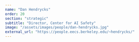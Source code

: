 ```yaml
---
name: "Dan Hendrycks"
order: 20
section: "strategic"
subtitle: "Director, Center for AI Safety"
image: "/assets/images/people/dan-hendrycks.jpg"
external_url: "https://people.eecs.berkeley.edu/~hendrycks/"
---
```

